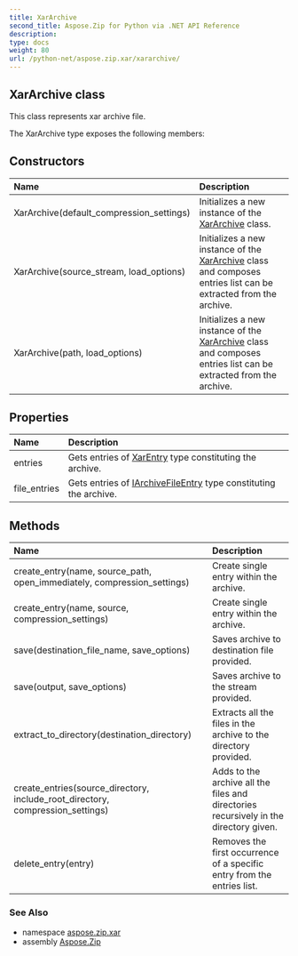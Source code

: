 ```yaml
---
title: XarArchive
second_title: Aspose.Zip for Python via .NET API Reference
description: 
type: docs
weight: 80
url: /python-net/aspose.zip.xar/xararchive/
---
```


## XarArchive class

This class represents xar archive file.

The XarArchive type exposes the following members:
## Constructors
| Name | Description |
| :- | :- |
|XarArchive(default_compression_settings)|Initializes a new instance of the [XarArchive](/zip/python-net/aspose.zip.xar/xararchive/) class.|
|XarArchive(source_stream, load_options)|Initializes a new instance of the [XarArchive](/zip/python-net/aspose.zip.xar/xararchive/) class and composes entries list can be extracted from the archive.|
|XarArchive(path, load_options)|Initializes a new instance of the [XarArchive](/zip/python-net/aspose.zip.xar/xararchive/) class and composes entries list can be extracted from the archive.|
## Properties
| Name | Description |
| :- | :- |
|entries|Gets entries of [XarEntry](/zip/python-net/aspose.zip.xar/xarentry/) type constituting the archive.|
|file_entries|Gets entries of [IArchiveFileEntry](/zip/python-net/aspose.zip/iarchivefileentry/) type constituting the archive.|
## Methods
| Name | Description |
| :- | :- |
|create_entry(name, source_path, open_immediately, compression_settings)|Create single entry within the archive.|
|create_entry(name, source, compression_settings)|Create single entry within the archive.|
|save(destination_file_name, save_options)|Saves archive to destination file provided.|
|save(output, save_options)|Saves archive to the stream provided.|
|extract_to_directory(destination_directory)|Extracts all the files in the archive to the directory provided.|
|create_entries(source_directory, include_root_directory, compression_settings)|Adds to the archive all the files and directories recursively in the directory given.|
|delete_entry(entry)|Removes the first occurrence of a specific entry from the entries list.|

### See Also

* namespace [aspose.zip.xar](/zip/python-net/aspose.zip.xar/)
* assembly [Aspose.Zip](/zip/python-net/)

